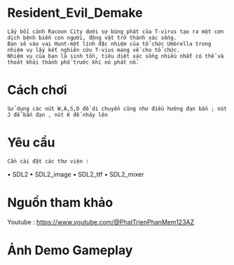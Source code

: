 ﻿# Resident_Evil_Demake

    Lấy bối cảnh Racoon City dưới sự bùng phát của T-virus tạo ra một cơn dịch bệnh biến con người, động vật trở thành xác sống.
    Bạn sẽ vào vai Hunt-một lính đặc nhiệm của tổ chức Umbrella trong nhiệm vụ lấy kết nghiên cứu T-vius mang về cho tổ chức.
    Nhiệm vụ của bạn là sinh tồn, tiêu diệt xác sống nhiều nhất có thể và thoát khỏi thành phố trước khi nó phát nổ.

# Cách chơi 
	Sử dụng các nút W,A,S,D để di chuyển cũng như điều hướng đạn bắn ; nút J để bắn đạn , nút K để nhảy lên 
# Yêu cầu
	Cần cài đặt các thư viện : 
• SDL2
• SDL2_image
• SDL2_ttf
• SDL2_mixer
# Nguồn tham khảo
Youtube : https://www.youtube.com/@PhatTrienPhanMem123AZ
# Ảnh Demo Gameplay

	
	
  
